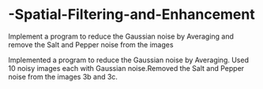 # -Spatial-Filtering-and-Enhancement
 Implement a program to reduce the Gaussian noise by Averaging and remove the Salt and Pepper noise from the images
 
  Implemented a program to reduce the Gaussian noise by Averaging. Used 10 noisy images each with Gaussian noise.Removed the Salt and Pepper noise from the images 3b and 3c.
